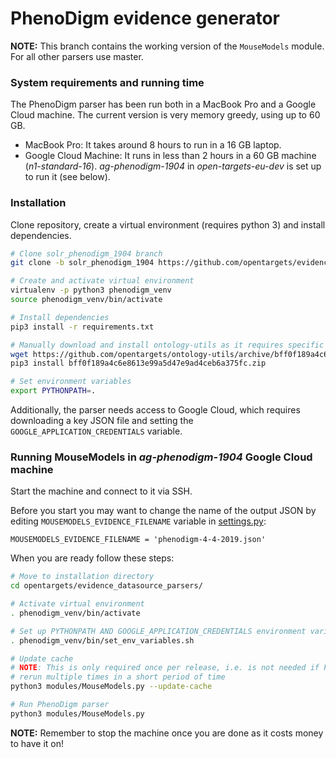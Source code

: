 # PhenoDigm evidence generator

**NOTE:** This branch contains the working version of the `MouseModels` module. For all other parsers use master.

### System requirements and running time
The PhenoDigm parser has been run both in a MacBook Pro and a Google Cloud machine. The current version is very memory greedy, using up to 60 GB. 

* MacBook Pro: It takes around 8 hours to run in a 16 GB laptop.
* Google Cloud Machine: It runs in less than 2 hours in a 60 GB machine (_n1-standard-16_). _ag-phenodigm-1904_ in _open-targets-eu-dev_ is set up to run it (see below).

### Installation
Clone repository, create a virtual environment (requires python 3) and install dependencies.
```sh
# Clone solr_phenodigm_1904 branch
git clone -b solr_phenodigm_1904 https://github.com/opentargets/evidence_datasource_parsers.git

# Create and activate virtual environment
virtualenv -p python3 phenodigm_venv
source phenodigm_venv/bin/activate

# Install dependencies
pip3 install -r requirements.txt

# Manually download and install ontology-utils as it requires specific tag
wget https://github.com/opentargets/ontology-utils/archive/bff0f189a4c6e8613e99a5d47e9ad4ceb6a375fc.zip
pip3 install bff0f189a4c6e8613e99a5d47e9ad4ceb6a375fc.zip

# Set environment variables
export PYTHONPATH=.
```
Additionally, the parser needs access to Google Cloud, which requires downloading a key JSON file and setting the `GOOGLE_APPLICATION_CREDENTIALS` variable.

### Running MouseModels in _ag-phenodigm-1904_ Google Cloud machine
Start the machine and connect to it via SSH.

Before you start you may want to change the name of the output JSON by editing `MOUSEMODELS_EVIDENCE_FILENAME` variable in [settings.py](https://github.com/opentargets/evidence_datasource_parsers/blob/solr_phenodigm_1904/settings.py):
```python3
MOUSEMODELS_EVIDENCE_FILENAME = 'phenodigm-4-4-2019.json'
```
When you are ready follow these steps:
```sh
# Move to installation directory
cd opentargets/evidence_datasource_parsers/

# Activate virtual environment
. phenodigm_venv/bin/activate

# Set up PYTHONPATH AND GOOGLE_APPLICATION_CREDENTIALS environment variables
. phenodigm_venv/bin/set_env_variables.sh

# Update cache
# NOTE: This is only required once per release, i.e. is not needed if PhenoDigm is
# rerun multiple times in a short period of time
python3 modules/MouseModels.py --update-cache

# Run PhenoDigm parser
python3 modules/MouseModels.py 
```
**NOTE:** Remember to stop the machine once you are done as it costs money to have it on! 
